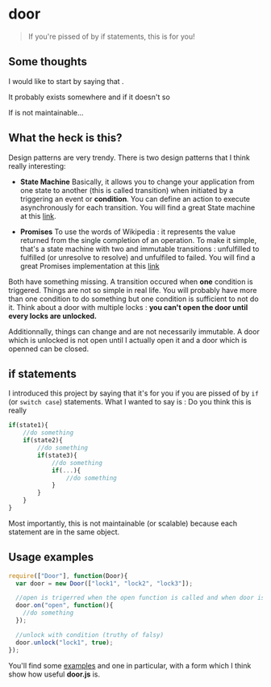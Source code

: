 door
====

> If you're pissed of by if statements, this is for you!

## Some thoughts

I would like to start by saying that . 

It probably exists somewhere and if it doesn't so 

If is not maintainable...


## What the heck is this?

Design patterns are very trendy.
There is two design patterns that I think really interesting:
 * **State Machine**
Basically, it allows you to change your application from one state to another (this is called transition) when initiated by a triggering an event or **condition**. You can define an action to execute asynchronously for each transition. You will find a great State machine at this [link](https://github.com/flams/emily/blob/master/src/StateMachine.js).

 * **Promises**
To use the words of Wikipedia : it represents the value returned from the single completion of an operation. To make it simple, that's a state machine with two and immutable transitions : unfulfilled to fulfilled (or unresolve to resolve) and unfulfiled to failed. You will find a great Promises implementation at this [link](https://github.com/flams/emily/blob/master/src/Promise.js)



Both have something missing. A transition occured when **one** condition is triggered. Things are not so simple in real life. You will probably have more than one condition to do something but one condition is sufficient to not do it. Think about a door with multiple locks : **you can't open the door until every locks are unlocked.**

Additionnally, things can change and are not necessarily immutable. A door which is unlocked is not open until I actually open it and a door which is openned can be closed.


## if statements

I introduced this project by saying that it's for you if you are pissed of by ```if``` (or ```switch case```) statements. What I wanted to say is : Do you think this is really 

```js
if(state1){
	//do something
	if(state2){
		//do something
		if(state3){
			//do something
			if(...){
				//do something
			}
		}
	}
}
```
Most importantly, this is not maintainable (or scalable) because each statement are in the same object. 



## Usage examples

```js
require(["Door"], function(Door){
  var door = new Door(["lock1", "lock2", "lock3"]);

  //open is trigerred when the open function is called and when door is no longer locked 
  door.on("open", function(){
    //do something
  });

  //unlock with condition (truthy of falsy)
  door.unlock("lock1", true);
});

```
You'll find some [examples](https://github.com/bredele/door/tree/master/test) and one in particular, with a form which I think show how useful **door.js** is. 
